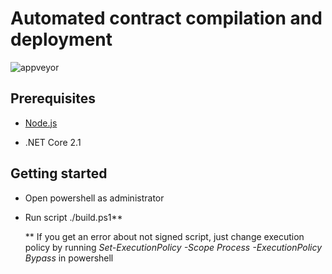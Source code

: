 # Automated contract compilation and deployment

![appveyor](https://ci.appveyor.com/api/projects/status/github/yehorhromadskyi/solidity-test-contract?branch=master&svg=true)

## Prerequisites
* [Node.js](https://nodejs.org/en/download/)

* .NET Core 2.1



## Getting started

* Open powershell as administrator
* Run script ./build.ps1**


  ** If you get an error about not signed script, just change execution policy by running _Set-ExecutionPolicy -Scope Process -ExecutionPolicy Bypass_ in powershell

